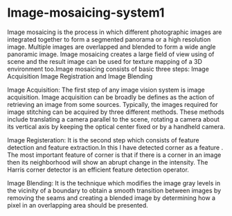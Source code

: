# Image-mosaicing-system1

Image mosaicing is the process in which different photographic images are integrated together to form a segmented panorama or a high resolution image. Multiple images are overlapped and blended to form a wide angle panoramic image. Image mosaicing creates a large field of view using of scene and the result image can be used for texture mapping of a 3D environment too.Image mosaicing consists of basic three steps: Image Acquisition Image Registration and Image Blending

Image Acquisition: The first step of any image vision system is image acquisition. Image acquisition can be broadly be defines as the action of retrieving an image from some sources. Typically, the images required for image stitching can be acquired by three different methods. These methods include translating a camera parallel to the scene, rotating a camera about its vertical axis by keeping the optical center fixed or by a handheld camera.

Image Registeration: It is the second step which consists of feature detection and feature extraction.In this I have detected corner as a feature . The most important feature of corner is that if there is a corner in an image then its neighborhood will show an abrupt change in the intensity. The Harris corner detector is an efficient feature detection operator.

Image Blending: It is the technique which modifies the image gray levels in the vicinity of a boundary to obtain a smooth transition between images by removing the seams and creating a blended image by determining how a pixel in an overlapping area should be presented.
